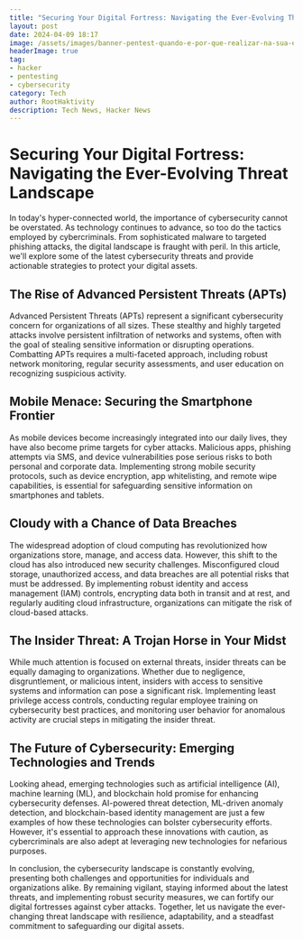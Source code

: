 ```yaml
---
title: "Securing Your Digital Fortress: Navigating the Ever-Evolving Threat Landscape"
layout: post
date: 2024-04-09 18:17
image: /assets/images/banner-pentest-quando-e-por-que-realizar-na-sua-empresa.jpg
headerImage: true
tag:
- hacker
- pentesting
- cybersecurity
category: Tech
author: RootHaktivity
description: Tech News, Hacker News
---
```


# Securing Your Digital Fortress: Navigating the Ever-Evolving Threat Landscape

In today's hyper-connected world, the importance of cybersecurity cannot be overstated. As technology continues to advance, so too do the tactics employed by cybercriminals. From sophisticated malware to targeted phishing attacks, the digital landscape is fraught with peril. In this article, we'll explore some of the latest cybersecurity threats and provide actionable strategies to protect your digital assets.

## The Rise of Advanced Persistent Threats (APTs)

Advanced Persistent Threats (APTs) represent a significant cybersecurity concern for organizations of all sizes. These stealthy and highly targeted attacks involve persistent infiltration of networks and systems, often with the goal of stealing sensitive information or disrupting operations. Combatting APTs requires a multi-faceted approach, including robust network monitoring, regular security assessments, and user education on recognizing suspicious activity.

## Mobile Menace: Securing the Smartphone Frontier

As mobile devices become increasingly integrated into our daily lives, they have also become prime targets for cyber attacks. Malicious apps, phishing attempts via SMS, and device vulnerabilities pose serious risks to both personal and corporate data. Implementing strong mobile security protocols, such as device encryption, app whitelisting, and remote wipe capabilities, is essential for safeguarding sensitive information on smartphones and tablets.

## Cloudy with a Chance of Data Breaches

The widespread adoption of cloud computing has revolutionized how organizations store, manage, and access data. However, this shift to the cloud has also introduced new security challenges. Misconfigured cloud storage, unauthorized access, and data breaches are all potential risks that must be addressed. By implementing robust identity and access management (IAM) controls, encrypting data both in transit and at rest, and regularly auditing cloud infrastructure, organizations can mitigate the risk of cloud-based attacks.

## The Insider Threat: A Trojan Horse in Your Midst

While much attention is focused on external threats, insider threats can be equally damaging to organizations. Whether due to negligence, disgruntlement, or malicious intent, insiders with access to sensitive systems and information can pose a significant risk. Implementing least privilege access controls, conducting regular employee training on cybersecurity best practices, and monitoring user behavior for anomalous activity are crucial steps in mitigating the insider threat.

## The Future of Cybersecurity: Emerging Technologies and Trends

Looking ahead, emerging technologies such as artificial intelligence (AI), machine learning (ML), and blockchain hold promise for enhancing cybersecurity defenses. AI-powered threat detection, ML-driven anomaly detection, and blockchain-based identity management are just a few examples of how these technologies can bolster cybersecurity efforts. However, it's essential to approach these innovations with caution, as cybercriminals are also adept at leveraging new technologies for nefarious purposes.

In conclusion, the cybersecurity landscape is constantly evolving, presenting both challenges and opportunities for individuals and organizations alike. By remaining vigilant, staying informed about the latest threats, and implementing robust security measures, we can fortify our digital fortresses against cyber attacks. Together, let us navigate the ever-changing threat landscape with resilience, adaptability, and a steadfast commitment to safeguarding our digital assets.

